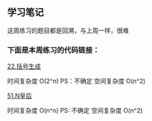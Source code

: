 ## 学习笔记

这周练习的题目都是回溯，与上周一样，很难

### 下面是本周练习的代码链接：

[22.括号生成](../src/main/java/week7/generateParentheses/Solution.java)

时间复杂度 O(2^n)
PS：不确定
空间复杂度 O(n^2)

[51.N皇后](../src/main/java/week7/nQueens/Solution.java)

时间复杂度 O(n^n)
PS: 不确定
空间复杂度 O(n^2)